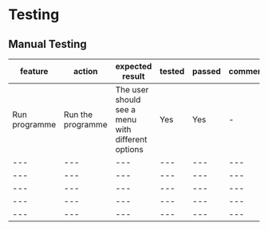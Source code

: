# Testing

## Manual Testing

| feature | action | expected result | tested | passed | comments |
| --- | --- | --- | --- | --- | --- |
| Run programme | Run the programme | The user should see a menu with different options | Yes | Yes | - |
| --- | --- | --- | --- | --- | --- |
| --- | --- | --- | --- | --- | --- |
| --- | --- | --- | --- | --- | --- |
| --- | --- | --- | --- | --- | --- |
| --- | --- | --- | --- | --- | --- |